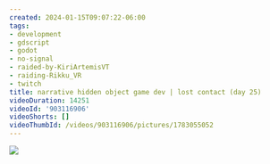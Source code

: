 ```yaml
---
created: 2024-01-15T09:07:22-06:00
tags:
- development
- gdscript
- godot
- no-signal
- raided-by-KiriArtemisVT
- raiding-Rikku_VR
- twitch
title: narrative hidden object game dev | lost contact (day 25)
videoDuration: 14251
videoId: '903116906'
videoShorts: []
videoThumbId: /videos/903116906/pictures/1783055052
---
```


![](20240115150722.jpg)
